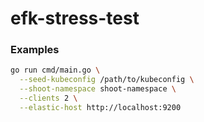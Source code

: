 # efk-stress-test

### Examples

```bash
go run cmd/main.go \
  --seed-kubeconfig /path/to/kubeconfig \
  --shoot-namespace shoot-namespace \
  --clients 2 \
  --elastic-host http://localhost:9200
```
